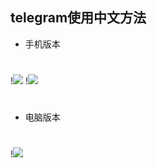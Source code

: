 ## telegram使用中文方法

- 手机版本
#
!<img src="https://github.com/danshui-git/shuoming/blob/master/doc/tete1.png" />
!<img src="https://github.com/danshui-git/shuoming/blob/master/doc/tete2.png" />
#
- 电脑版本
#
!<img src="https://github.com/danshui-git/shuoming/blob/master/doc/tete4.png" />
